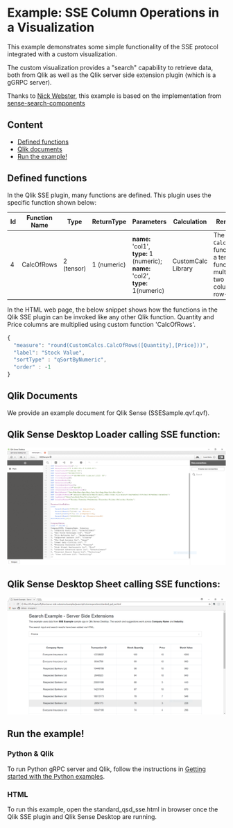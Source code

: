 # Example: SSE Column Operations in a Visualization
This example demonstrates some simple functionality of the SSE protocol integrated with a custom visualization.

The custom visualization provides a "search" capability to retrieve data, both from Qlik as well as the Qlik server side extension plugin (which is a gGRPC server).

Thanks to [Nick Webster](https://github.com/websy85), this example is based on the implementation from [sense-search-components](https://github.com/websy85/sense-search-components)

## Content
* [Defined functions](#defined-functions)
* [Qlik documents](#qlik-documents)
* [Run the example!](#run-the-example)

## Defined functions
In the Qlik SSE plugin, many functions are defined. This plugin uses the specific function shown below:

| __Id__ | __Function Name__ | __Type__ | __ReturnType__ | __Parameters__ | Calculation | Remarks |
| ----- | ----- | ----- | ------ | ----- | ----- | ----- |
| 4 | CalcOfRows | 2 (tensor) | 1 (numeric) | __name:__ 'col1', __type:__ 1 (numeric); __name:__ 'col2', __type:__ 1(numeric) | CustomCalc Library | The `CalcOfRows` function is a tensor function multiplying two columns row-wise. |

In the HTML web page, the below snippet shows how the functions in the Qlik SSE plugin can be invoked like any other Qlik function. Quantity and Price columns are multiplied using custom function 'CalcOfRows'.

```javascript
{
  "measure": "round(CustomCalcs.CalcOfRows([Quantity],[Price]))",
  "label": "Stock Value",
  "sortType" : "qSortByNumeric",
  "order" : -1
}
```

## Qlik Documents
We provide an example document for Qlik Sense (SSESample.qvf.qvf).

## Qlik Sense Desktop Loader calling SSE function:

![Qlik Sense Loader](qlik-ldr.PNG?raw=true "There are no columns or data sources for stock value calculation.")

## Qlik Sense Desktop Sheet calling SSE functions:

![Qlik Sense Visualization](qlik-sse-cse.PNG?raw=true "Function called from visualization.")

## Run the example!
### Python & Qlik
To run Python gRPC server and Qlik, follow the instructions in [Getting started with the Python examples](../../python/GetStarted.md).

### HTML
To run this example, open the standard_qsd_sse.html in browser once the Qlik SSE plugin and Qlik Sense Desktop are running.
